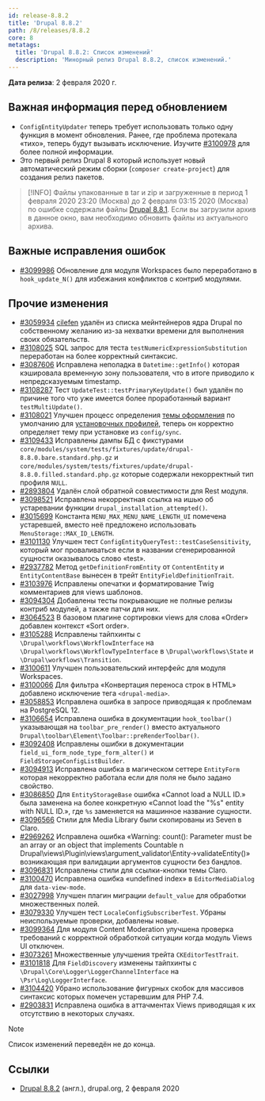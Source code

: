```yaml
---
id: release-8.8.2
title: 'Drupal 8.8.2'
path: /8/releases/8.8.2
core: 8
metatags:
  title: 'Drupal 8.8.2: Список изменений'
  description: 'Минорный релиз Drupal 8.8.2, список изменений.'
---
```


**Дата релиза**: 2 февраля 2020 г.

## Важная информация перед обновлением

- `ConfigEntityUpdater` теперь требует использовать только одну функция в момент обновления. Ранее, где проблема протекала «тихо», теперь будут вызывать исключение. Изучите [#3100978](https://www.drupal.org/node/3100978) для более полной информации.
- Это первый релиз Drupal 8 который использует новый автоматический режим сборки (`composer create-project`) для создания релиз пакетов.

> [!INFO]
> Файлы упакованные в tar и zip и загруженные в период 1 февраля 2020 23:20 (Москва) до 2 февраля 03:15 2020 (Москва) по ошибке содержали файлы [Drupal 8.8.1](release-8.8.1.md). Если вы загрузили архив в данное окно, вам необходимо обновить файлы из актуального архива.

## Важные исправления ошибок

- [#3099986](https://www.drupal.org/project/drupal/issues/3099986) Обновление для модуля Workspaces было переработано в `hook_update_N()` для избежания конфликтов с контриб модулями.

## Прочие изменения

- [#3059934](https://www.drupal.org/node/3059934) [cilefen](https://www.drupal.org/u/cilefen) удалён из списка мейнтейнеров ядра Drupal по собственному желанию из-за нехватки времени для выполнения своих обязательств.
- [#3108025](https://www.drupal.org/node/3108025) SQL запрос для теста `testNumericExpressionSubstitution` переработан на более корректный синтаксис.
- [#3087606](https://www.drupal.org/node/3087606) Исправлена неполадка в `Datetime::getInfo()` которая кэшировала временную зону пользователя, что в итоге приводило к непредсказуемым timestamp.
- [#3108287](https://www.drupal.org/node/3108287) Тест `UpdateTest::testPrimaryKeyUpdate()` был удалён по причине того что уже имеется более проработанный вариант `testMultiUpdate()`.
- [#3108021](https://www.drupal.org/node/3108021) Улучшен процесс определения [темы оформления](../themes/themes.md) по умолчанию для [установочных профилей](../distributions/distributions.md), теперь он корректно определяет тему при установке из `config/sync`.
- [#3109433](https://www.drupal.org/node/3109433) Исправлены дампы БД с фикстурами `core/modules/system/tests/fixtures/update/drupal-8.8.0.bare.standard.php.gz` и `core/modules/system/tests/fixtures/update/drupal-8.8.0.filled.standard.php.gz` которые содержали некорректный тип профиля `NULL`.
- [#2893804](https://www.drupal.org/node/2893804) Удалён слой обратной совместимости для Rest модуля.
- [#3098521](https://www.drupal.org/node/3098521) Исправлена некорректная ссылка на ишью об устаревании функции `drupal_installation_attempted()`.
- [#3015699](https://www.drupal.org/node/3015699) Константа `MENU_MAX_MENU_NAME_LENGTH_UI` помечена устаревшей, вместо неё предложено использовать `MenuStorage::MAX_ID_LENGTH`.
- [#3101130](https://www.drupal.org/node/3101130) Улучшен тест `ConfigEntityQueryTest::testCaseSensitivity`, который мог проваливаться если в названии сгенерированной сущности оказывалось слово «test».
- [#2937782](https://www.drupal.org/node/2937782) Метод `getDefinitionFromEntity` от `ContentEntity` и `EntityContentBase` вынесен в трейт `EntityFieldDefinitionTrait`.
- [#3103976](https://www.drupal.org/node/3103976) Исправлены опечатки и форматирование Twig комментариев для views шаблонов.
- [#3094304](https://www.drupal.org/node/3094304) Добавлены тесты покрывающие не полные релизы контриб модулей, а также патчи для них.
- [#3064523](https://www.drupal.org/node/3064523) В базовом плагине сортировки views для слова «Order» добавлен контекст «Sort order».
- [#3105288](https://www.drupal.org/node/3105288) Исправлены тайпхинты с `\Drupal\workflows\WorkflowInterface` на `\Drupal\workflows\WorkflowTypeInterface` в `\Drupal\workflows\State` и `\Drupal\workflows\Transition`.
- [#3100611](https://www.drupal.org/node/3100611) Улучшен пользовательский интерфейс для модуля Workspaces.
- [#3100066](https://www.drupal.org/node/3100066) Для фильтра «Конвертация переноса строк в HTML» добавлено исключение тега `<drupal-media>`.
- [#3058853](https://www.drupal.org/node/3058853) Исправлена ошибка в запросе приводящая к проблемам на PostgreSQL 12.
- [#3106654](https://www.drupal.org/node/3106654) Исправлена ошибка в документации `hook_toolbar()` указывающая на `toolbar_pre_render()` вместо актуального `Drupal\toolbar\Element\Toolbar::preRenderToolbar()`.
- [#3092408](https://www.drupal.org/node/3092408) Исправлены ошибки в документации `field_ui_form_node_type_form_alter()` и `FieldStorageConfigListBuilder`.
- [#3094913](https://www.drupal.org/node/3094913) Исправлена ошибка в магическом сеттере `EntityForm` которая некорректно работала если для поля не было задано свойство.
- [#3086850](https://www.drupal.org/node/3086850) Для `EntityStorageBase` ошибка «Cannot load a NULL ID.» была заменена на более конкретную «Cannot load the "%s" entity with NULL ID.», где `%s` заменяется на машинное название сущности.
- [#3096566](https://www.drupal.org/node/3096566) Стили для Media Library были скопированы из Seven в Claro.
- [#2969262](https://www.drupal.org/node/2969262) Исправлена ошибка «Warning: count(): Parameter must be an array or an object that implements Countable n Drupal\views\Plugin\views\argument_validator\Entity->validateEntity()» возникающая при валидации аргументов сущности без бандлов.
- [#3096831](https://www.drupal.org/node/3096831) Исправлены стили для ссылки-кнопки темы Claro.
- [#3100470](https://www.drupal.org/node/3100470) Исправлена ошибка «undefined index» в `EditorMediaDialog` для `data-view-mode`.
- [#3027998](https://www.drupal.org/node/3027998) Улучшен плагин миграции `default_value` для обработки множественных полей.
- [#3079330](https://www.drupal.org/node/3079330) Улучшен тест `LocaleConfigSubscriberTest`. Убраны неиспользуемые проверки, добавлены новые.
- [#3099364](https://www.drupal.org/node/3099364) Для модуля Content Moderation улучшена проверка требований с корректной обработкой ситуации когда модуль Views UI отключен.
- [#3073261](https://www.drupal.org/node/3073261) Множественные улучшения трейта `CKEditorTestTrait`.
- [#3101818](https://www.drupal.org/node/3101818) Для `FieldDiscovery` изменены тайпхинты с `\Drupal\Core\Logger\LoggerChannelInterface` на `\Psr\Log\LoggerInterface`.
- [#3104420](https://www.drupal.org/node/3104420) Убрано использование фигурных скобок для массивов синтаксис которых помечен устаревшим для PHP 7.4.
- [#2903831](https://www.drupal.org/node/2903831) Исправлена ошибка в аттачментах Views приводящая к их отсутствию в некоторых случаях.

> [!NOTE]
> Список изменений переведён не до конца.

## Ссылки

- [Drupal 8.8.2](https://www.drupal.org/project/drupal/releases/8.8.2) (англ.), drupal.org, 2 февраля 2020
